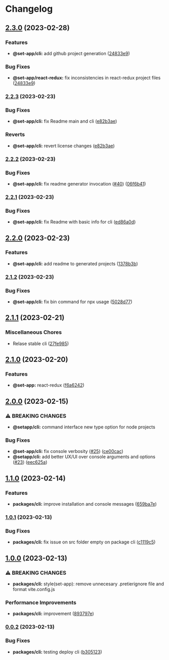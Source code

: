 # Changelog

## [2.3.0](https://www.github.com/Frankeo/set-app/compare/cli-v2.2.3...cli-v2.3.0) (2023-02-28)


### Features

* **@set-app/cli:** add github project generation ([24833e9](https://www.github.com/Frankeo/set-app/commit/24833e9927cef0a2c1cfa3992fd0e72763e314a7))


### Bug Fixes

* **@set-app/react-redux:** fix inconsistencies in react-redux project files ([24833e9](https://www.github.com/Frankeo/set-app/commit/24833e9927cef0a2c1cfa3992fd0e72763e314a7))

### [2.2.3](https://www.github.com/Frankeo/set-app/compare/cli-v2.2.2...cli-v2.2.3) (2023-02-23)


### Bug Fixes

* **@set-app/cli:** fix Readme main and cli ([e82b3ae](https://www.github.com/Frankeo/set-app/commit/e82b3ae663f147aceef4caf0e7ee2df856877b00))


### Reverts

* **@set-app/cli:** revert license changes ([e82b3ae](https://www.github.com/Frankeo/set-app/commit/e82b3ae663f147aceef4caf0e7ee2df856877b00))

### [2.2.2](https://www.github.com/Frankeo/set-app/compare/cli-v2.2.1...cli-v2.2.2) (2023-02-23)


### Bug Fixes

* **@set-app/cli:** fix readme generator invocation ([#40](https://www.github.com/Frankeo/set-app/issues/40)) ([06f6b41](https://www.github.com/Frankeo/set-app/commit/06f6b419d5a64e88b0a8a8cbe20653c3ff960fe0))

### [2.2.1](https://www.github.com/Frankeo/set-app/compare/cli-v2.2.0...cli-v2.2.1) (2023-02-23)


### Bug Fixes

* **@set-app/cli:** fix Readme with basic info for cli ([ed86a0d](https://www.github.com/Frankeo/set-app/commit/ed86a0dd5b20b1e39e52615ee9fc609960748d77))

## [2.2.0](https://www.github.com/Frankeo/set-app/compare/cli-v2.1.2...cli-v2.2.0) (2023-02-23)


### Features

* **@set-app/cli:** add readme to generated projects ([1378b3b](https://www.github.com/Frankeo/set-app/commit/1378b3b79350f647600073616ef2a670ccd60f17))

### [2.1.2](https://www.github.com/Frankeo/set-app/compare/cli-v2.1.1...cli-v2.1.2) (2023-02-23)


### Bug Fixes

* **@set-app/cli:** fix bin command for npx usage ([5028d77](https://www.github.com/Frankeo/set-app/commit/5028d777351ed517608e574ec464cb2c854344f9))

## [2.1.1](https://www.github.com/Frankeo/set-app/compare/docs-v0.1.0...docs-v2.1.1) (2023-02-21)

### Miscellaneous Chores

* Relase stable cli ([27fe985](https://www.github.com/Frankeo/set-app/commit/27fe9859b24dbd50f40a23782e51511973f16ecf))

## [2.1.0](https://www.github.com/Frankeo/set-app/compare/cli-v2.0.0...cli-v2.1.0) (2023-02-20)

### Features

* **@set-app:** react-redux ([f6a6242](https://www.github.com/Frankeo/set-app/commit/f6a6242ba7a5006807994bbf798b6e51561ac4c7))

## [2.0.0](https://www.github.com/Frankeo/set-app/compare/cli-v1.1.0...cli-v2.0.0) (2023-02-15)

### ⚠ BREAKING CHANGES

* **@setapp/cli:** command interface new type option for node projects

### Bug Fixes

* **@set-app/cli:** fix console verbosity ([#25](https://www.github.com/Frankeo/set-app/issues/25)) ([ce00cac](https://www.github.com/Frankeo/set-app/commit/ce00caca431f08059675b77d860cbf0bf375d901))
* **@setapp/cli:** add better UX/UI over console arguments and options ([#23](https://www.github.com/Frankeo/set-app/issues/23)) ([eec625a](https://www.github.com/Frankeo/set-app/commit/eec625ae0b3353e551c1ec7a4602908db95feb8a))

## [1.1.0](https://www.github.com/Frankeo/set-app/compare/cli-v1.0.1...cli-v1.1.0) (2023-02-14)


### Features

* **packages/cli:** improve installation and console messages ([659ba7e](https://www.github.com/Frankeo/set-app/commit/659ba7e9c3d94dfc13b8c6eb31d922829e71e443))

### [1.0.1](https://www.github.com/Frankeo/set-app/compare/cli-v1.0.0...cli-v1.0.1) (2023-02-13)


### Bug Fixes

* **packages/cli:** fix issue on src folder empty on package cli ([c1119c5](https://www.github.com/Frankeo/set-app/commit/c1119c555e30660e5653adcdb4764634288376bc))

## [1.0.0](https://www.github.com/Frankeo/set-app/compare/cli-v0.0.2...cli-v1.0.0) (2023-02-13)


### ⚠ BREAKING CHANGES

* **packages/cli:** style(set-app): remove unnecesary .pretierignore file and format vite.config.js

### Performance Improvements

* **packages/cli:** improvement ([893797e](https://www.github.com/Frankeo/set-app/commit/893797ef8d925334fc062a046d0dd19fadfd6d7b))

### [0.0.2](https://www.github.com/Frankeo/set-app/compare/cli-v0.0.1...cli-v0.0.2) (2023-02-13)


### Bug Fixes

* **packages/cli:** testing deploy cli ([b305123](https://www.github.com/Frankeo/set-app/commit/b30512390e84841724a01f4517096a6be14bd4ba))
